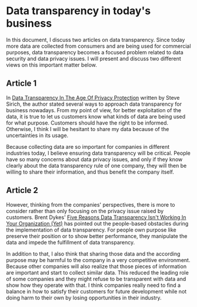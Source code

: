 # Data transparency in today's business
In this document, I discuss two articles on data transparency. Since today more data are collected from consumers and are being used for commercial purposes, data transparency becomes a focused problem related to data security and data privacy issues. I will present and discuss two different views on this important matter below.

## Article 1
In [Data Transparency In The Age Of Privacy Protection](https://www.forbes.com/sites/forbescommunicationscouncil/2020/03/25/data-transparency-in-the-age-of-privacy-protection/?sh=1ff07dd446b2) written by Steve Sirich, the author stated several ways to approach data transparency for business nowadays. From my point of view, for better exploitation of the data, it is true to let us customers know what kinds of data are being used for what purpose. Customers should have the right to be informed. Otherwise, I think I will be hesitant to share my data because of the uncertainties in its usage. 

Because collecting data are so important for companies in different industries today, I believe ensuring data transparency will be critical. People have so many concerns about data privacy issues, and only if they know clearly about the data transparency rule of one company, they will then be willing to share their information, and thus benefit the company itself.


## Article 2
However, thinking from the companies' perspectives, there is more to consider rather than only focusing on the privacy issue raised by customers. Brent Dykes' [Five Reasons Data Transparency Isn't Working In Your Organization (Yet)](https://www.forbes.com/sites/brentdykes/2017/11/30/five-reasons-data-transparency-isnt-working-in-your-organization-yet/) has pointed out the people-based obstacles during the implementation of data transparency. For people own purpose like preserve their position or to show better performance, they manipulate the data and impede the fulfillment of data transparency.

In addition to that, I also think that sharing those data and the according purpose may be harmful to the company in a very competitive environment. Because other companies will also realize that those pieces of information are important and start to collect similar data. This reduced the leading role of some companies and they might refuse to be transparent with data and show how they operate with that. I think companies really need to find a balance in how to satisfy their customers for future development while not doing harm to their own by losing opportunities in their industry.



